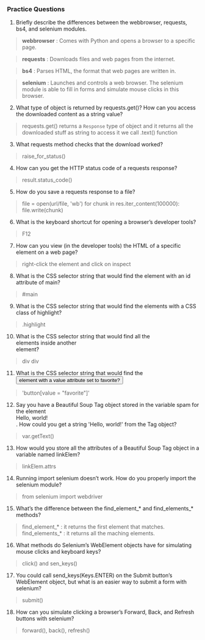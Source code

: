 ### Practice Questions
1. Briefly describe the differences between the webbrowser, requests, bs4, and selenium modules.
>**webbrowser** : Comes with Python and opens a browser to a specific page.

>**requests** : Downloads files and web pages from the internet.

>**bs4** : Parses HTML, the format that web pages are written in.

>**selenium** : Launches and controls a web browser. The selenium module is able to fill in forms and simulate mouse clicks in this browser.

2. What type of object is returned by requests.get()? How can you access the downloaded content as a string value?
> requests.get() returns a `Response` type of object and it returns all the downloaded stuff as string to access it we call .text() function
3. What requests method checks that the download worked?
> raise_for_status()
4. How can you get the HTTP status code of a requests response?
> result.status_code()
5. How do you save a requests response to a file?
>file = open(url/file, 'wb')
>for chunk in res.iter_content(100000):
>    file.write(chunk)
6. What is the keyboard shortcut for opening a browser’s developer tools?
> F12
7. How can you view (in the developer tools) the HTML of a specific element on a web page?
> right-click the element and click on inspect
8. What is the CSS selector string that would find the element with an id attribute of main?
> #main
9. What is the CSS selector string that would find the elements with a CSS class of highlight?
> .highlight
10. What is the CSS selector string that would find all the <div> elements inside another <div> element?
> div div
11. What is the CSS selector string that would find the <button> element with a value attribute set to favorite?
> 'button[value = "favorite"]'
12. Say you have a Beautiful Soup Tag object stored in the variable spam for the element <div>Hello, world!</div>. How could you get a string 'Hello, world!' from the Tag object?
> var.getText()
13. How would you store all the attributes of a Beautiful Soup Tag object in a variable named linkElem?
> linkElem.attrs
14. Running import selenium doesn’t work. How do you properly import the selenium module?
> from selenium import webdriver
15. What’s the difference between the find_element_* and find_elements_* methods?
> find_element_* : it returns the first element that matches.
> find_elements_* : it returns all the maching elements.
16. What methods do Selenium’s WebElement objects have for simulating mouse clicks and keyboard keys?
> click() and sen_keys()
17. You could call send_keys(Keys.ENTER) on the Submit button’s WebElement object, but what is an easier way to submit a form with selenium?
> submit()
18. How can you simulate clicking a browser’s Forward, Back, and Refresh buttons with selenium?
> forward(), back(), refresh()